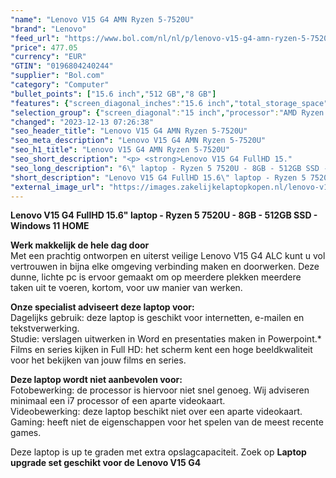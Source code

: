 ```yaml
---
"name": "Lenovo V15 G4 AMN Ryzen 5-7520U"
"brand": "Lenovo"
"feed_url": "https://www.bol.com/nl/nl/p/lenovo-v15-g4-amn-ryzen-5-7520u/9300000148657204"
"price": 477.05
"currency": "EUR"
"GTIN": "0196804240244"
"supplier": "Bol.com"
"category": "Computer"
"bullet_points": ["15.6 inch","512 GB","8 GB"]
"features": {"screen_diagonal_inches":"15.6 inch","total_storage_space":"512 GB","memory_size":"8 GB"}
"selection_group": {"screen_diagonal":"15 inch","processor":"AMD Ryzen 5","changed_price_past_3_days":false}
"changed": "2023-12-13 07:26:38"
"seo_header_title": "Lenovo V15 G4 AMN Ryzen 5-7520U"
"seo_meta_description": "Lenovo V15 G4 AMN Ryzen 5-7520U"
"seo_h1_title": "Lenovo V15 G4 AMN Ryzen 5-7520U"
"seo_short_description": "<p> <strong>Lenovo V15 G4 FullHD 15."
"seo_long_description": "6\" laptop - Ryzen 5 7520U - 8GB - 512GB SSD - Windows 11 HOME</strong> </p> <p> <strong>Werk makkelijk de hele dag door</strong><br />Met een prachtig ontworpen en uiterst veilige Lenovo V15 G4 ALC kunt u vol vertrouwen in bijna elke omgeving verbinding maken en doorwerken. Deze dunne, lichte pc is ervoor gemaakt om op meerdere plekken meerdere taken uit te voeren, kortom, voor uw manier van werken. </p> <p> <strong>Onze specialist adviseert deze laptop voor:</strong><br />Dagelijks gebruik: deze laptop is geschikt voor internetten, e-mailen en tekstverwerking. <br />Studie: verslagen uitwerken in Word en presentaties maken in Powerpoint. *<br />Films en series kijken in Full HD: het scherm kent een hoge beeldkwaliteit voor het bekijken van jouw films en series. </p> <p> <strong>Deze laptop wordt niet aanbevolen voor:</strong><br />Fotobewerking: de processor is hiervoor niet snel genoeg. Wij adviseren minimaal een i7 processor of een aparte videokaart. <br />Videobewerking: deze laptop beschikt niet over een aparte videokaart. <br />Gaming: heeft niet de eigenschappen voor het spelen van de meest recente games. </p> <p> Deze laptop is up te graden met extra opslagcapaciteit. Zoek op <strong>Laptop upgrade set geschikt voor de Lenovo V15 G4</strong> </p>"
"short_description": "Lenovo V15 G4 FullHD 15.6\" laptop - Ryzen 5 7520U - 8GB - 512GB SSD - Windows 11 HOME Werk makkelijk de hele dag door Met een prachtig ontworpen en uiterst veilige Lenovo V15 G4 ALC kunt u vol vertrouwen in bijna elke omgeving verbinding maken en doorwerken. Deze dunne, lichte pc is ervoor gemaakt om op meerdere plekken meerdere taken uit te voeren, kortom, voor uw manier van werken. Onze specialist adviseert deze laptop voor: Dagelijks gebruik: deze laptop is geschikt voor internetten, e-mailen en tekstverwerking. Studie: verslagen uitwerken in Word en presentaties maken in Powerpoint.* Films en series kijken in Full HD: het scherm kent een hoge beeldkwaliteit voor het bekijken van jouw films en series. Deze laptop wordt niet aanbevolen voor: Fotobewerking: de processor is hiervoor niet snel genoeg. Wij adviseren minimaal een i7 processor of een aparte videokaart. Videobewerking: deze laptop beschikt niet over een aparte videokaart. Gaming: heeft niet de eigenschappen voor het spelen van de meest recente games. Deze laptop is up te graden met extra opslagcapaciteit. Zoek op Laptop upgrade set geschikt voor de Lenovo V15 G4"
"external_image_url": "https://images.zakelijkelaptopkopen.nl/lenovo-v15-g4-amn-ryzen-5-7520u.webp"
---
```


<p> <strong>Lenovo V15 G4 FullHD 15.6" laptop - Ryzen 5 7520U - 8GB - 512GB SSD - Windows 11 HOME</strong> </p> <p> <strong>Werk makkelijk de hele dag door</strong><br />Met een prachtig ontworpen en uiterst veilige Lenovo V15 G4 ALC kunt u vol vertrouwen in bijna elke omgeving verbinding maken en doorwerken. Deze dunne, lichte pc is ervoor gemaakt om op meerdere plekken meerdere taken uit te voeren, kortom, voor uw manier van werken. </p> <p> <strong>Onze specialist adviseert deze laptop voor:</strong><br />Dagelijks gebruik: deze laptop is geschikt voor internetten, e-mailen en tekstverwerking.<br />Studie: verslagen uitwerken in Word en presentaties maken in Powerpoint.*<br />Films en series kijken in Full HD: het scherm kent een hoge beeldkwaliteit voor het bekijken van jouw films en series. </p> <p> <strong>Deze laptop wordt niet aanbevolen voor:</strong><br />Fotobewerking: de processor is hiervoor niet snel genoeg. Wij adviseren minimaal een i7 processor of een aparte videokaart.<br />Videobewerking: deze laptop beschikt niet over een aparte videokaart.<br />Gaming: heeft niet de eigenschappen voor het spelen van de meest recente games. </p> <p> Deze laptop is up te graden met extra opslagcapaciteit. Zoek op <strong>Laptop upgrade set geschikt voor de Lenovo V15 G4</strong> </p>